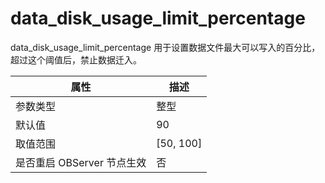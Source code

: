 # data_disk_usage_limit_percentage

data_disk_usage_limit_percentage 用于设置数据文件最大可以写入的百分比，超过这个阈值后，禁止数据迁入。

|      **属性**      |   **描述**    |
|------------------|-------------|
| 参数类型             | 整型          |
| 默认值              | 90          |
| 取值范围             | \[50, 100\] |
| 是否重启 OBServer 节点生效 | 否           |
